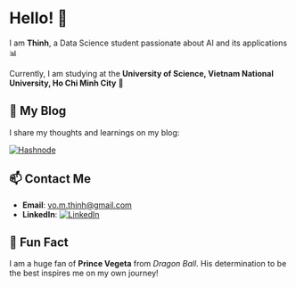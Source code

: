 # Hello! 👋

I am **Thinh**, a Data Science student passionate about AI and its applications 📊 

Currently, I am studying at the **University of Science, Vietnam National University, Ho Chi Minh City** 🔬

## 📝 My Blog

I share my thoughts and learnings on my blog:

[![Hashnode](https://img.shields.io/badge/Hashnode-Blog-2962FF?style=flat&logo=hashnode&logoColor=white)](https://thinh-out-loud-with-thinhnotes.hashnode.dev)

## 📫 Contact Me 


- **Email**: [vo.m.thinh@gmail.com](mailto:vo.m.thinh@gmail.com)
- **LinkedIn**: [![LinkedIn](https://img.shields.io/badge/LinkedIn-ThinhVoMinh-blue?style=flat&logo=linkedin)](https://www.linkedin.com/in/vmthinh)

## 👾 Fun Fact

I am a huge fan of **Prince Vegeta** from *Dragon Ball*. His determination to be the best inspires me on my own journey!